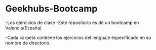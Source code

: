 # Geekhubs-Bootcamp
-Los ejercicios de clase
-Este repositorio es de un bootcamp en Valencia(España)


-Cada carpeta contiene los ejercicios del lenguaje especificado en su nombre de directorio.
